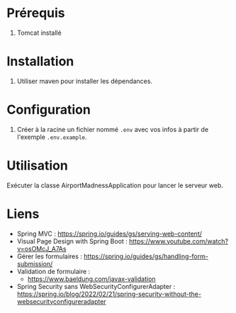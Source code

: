 # Prérequis
1) Tomcat installé

# Installation
1) Utiliser maven pour installer les dépendances.


# Configuration
1) Créer à la racine un fichier nommé `.env` avec vos infos à partir de l'exemple `.env.example`.
# Utilisation
Exécuter la classe AirportMadnessApplication pour lancer
le serveur web.

# Liens
- Spring MVC : https://spring.io/guides/gs/serving-web-content/
- Visual Page Design with Spring Boot : https://www.youtube.com/watch?v=osOMcJ_A7As
- Gérer les formulaires : https://spring.io/guides/gs/handling-form-submission/
- Validation de formulaire :
  - https://www.baeldung.com/javax-validation
- Spring Security sans WebSecurityConfigurerAdapter : https://spring.io/blog/2022/02/21/spring-security-without-the-websecurityconfigureradapter